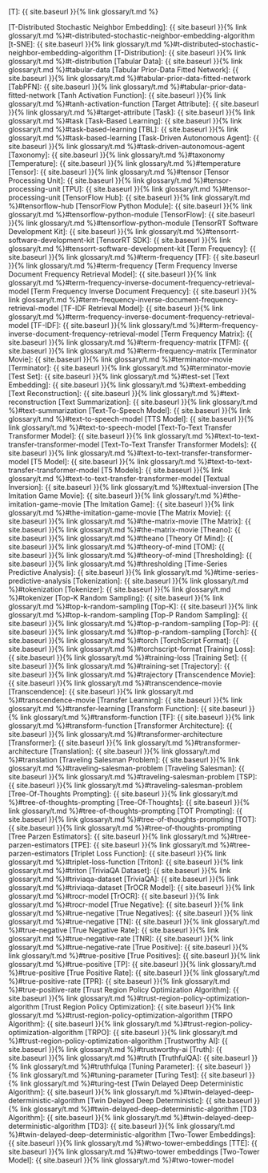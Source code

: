 [T]: {{ site.baseurl }}{% link glossary/t.md %}

[T-Distributed Stochastic Neighbor Embedding]: {{ site.baseurl }}{% link glossary/t.md %}#t-distributed-stochastic-neighbor-embedding-algorithm
[t-SNE]: {{ site.baseurl }}{% link glossary/t.md %}#t-distributed-stochastic-neighbor-embedding-algorithm
[T-Distribution]: {{ site.baseurl }}{% link glossary/t.md %}#t-distribution
[Tabular Data]: {{ site.baseurl }}{% link glossary/t.md %}#tabular-data
[Tabular Prior-Data Fitted Network]: {{ site.baseurl }}{% link glossary/t.md %}#tabular-prior-data-fitted-network
[TabPFN]: {{ site.baseurl }}{% link glossary/t.md %}#tabular-prior-data-fitted-network
[Tanh Activation Function]: {{ site.baseurl }}{% link glossary/t.md %}#tanh-activation-function
[Target Attribute]: {{ site.baseurl }}{% link glossary/t.md %}#target-attribute
[Task]: {{ site.baseurl }}{% link glossary/t.md %}#task
[Task-Based Learning]: {{ site.baseurl }}{% link glossary/t.md %}#task-based-learning
[TBL]: {{ site.baseurl }}{% link glossary/t.md %}#task-based-learning
[Task-Driven Autonomous Agent]: {{ site.baseurl }}{% link glossary/t.md %}#task-driven-autonomous-agent
[Taxonomy]: {{ site.baseurl }}{% link glossary/t.md %}#taxonomy
[Temperature]: {{ site.baseurl }}{% link glossary/t.md %}#temperature
[Tensor]: {{ site.baseurl }}{% link glossary/t.md %}#tensor
[Tensor Processing Unit]: {{ site.baseurl }}{% link glossary/t.md %}#tensor-processing-unit
[TPU]: {{ site.baseurl }}{% link glossary/t.md %}#tensor-processing-unit
[TensorFlow Hub]: {{ site.baseurl }}{% link glossary/t.md %}#tensorflow-hub
[TensorFlow Python Module]: {{ site.baseurl }}{% link glossary/t.md %}#tensorflow-python-module
[TensorFlow]: {{ site.baseurl }}{% link glossary/t.md %}#tensorflow-python-module
[TensorRT Software Development Kit]: {{ site.baseurl }}{% link glossary/t.md %}#tensorrt-software-development-kit
[TensorRT SDK]: {{ site.baseurl }}{% link glossary/t.md %}#tensorrt-software-development-kit
[Term Frequency]: {{ site.baseurl }}{% link glossary/t.md %}#term-frequency
[TF]: {{ site.baseurl }}{% link glossary/t.md %}#term-frequency
[Term Frequency Inverse Document Frequency Retrieval Model]: {{ site.baseurl }}{% link glossary/t.md %}#term-frequency-inverse-document-frequency-retrieval-model
[Term Frequency Inverse Document Frequency]: {{ site.baseurl }}{% link glossary/t.md %}#term-frequency-inverse-document-frequency-retrieval-model
[TF-IDF Retrieval Model]: {{ site.baseurl }}{% link glossary/t.md %}#term-frequency-inverse-document-frequency-retrieval-model
[TF-IDF]: {{ site.baseurl }}{% link glossary/t.md %}#term-frequency-inverse-document-frequency-retrieval-model
[Term Frequency Matrix]: {{ site.baseurl }}{% link glossary/t.md %}#term-frequency-matrix
[TFM]: {{ site.baseurl }}{% link glossary/t.md %}#term-frequency-matrix
[Terminator Movie]: {{ site.baseurl }}{% link glossary/t.md %}#terminator-movie
[Terminator]: {{ site.baseurl }}{% link glossary/t.md %}#terminator-movie
[Test Set]: {{ site.baseurl }}{% link glossary/t.md %}#test-set
[Text Embedding]: {{ site.baseurl }}{% link glossary/t.md %}#text-embedding
[Text Reconstruction]: {{ site.baseurl }}{% link glossary/t.md %}#text-reconstruction
[Text Summarization]: {{ site.baseurl }}{% link glossary/t.md %}#text-summarization
[Text-To-Speech Model]: {{ site.baseurl }}{% link glossary/t.md %}#text-to-speech-model
[TTS Model]: {{ site.baseurl }}{% link glossary/t.md %}#text-to-speech-model
[Text-To-Text Transfer Transformer Model]: {{ site.baseurl }}{% link glossary/t.md %}#text-to-text-transfer-transformer-model
[Text-To-Text Transfer Transformer Models]: {{ site.baseurl }}{% link glossary/t.md %}#text-to-text-transfer-transformer-model
[T5 Model]: {{ site.baseurl }}{% link glossary/t.md %}#text-to-text-transfer-transformer-model
[T5 Models]: {{ site.baseurl }}{% link glossary/t.md %}#text-to-text-transfer-transformer-model
[Textual Inversion]: {{ site.baseurl }}{% link glossary/t.md %}#textual-inversion
[The Imitation Game Movie]: {{ site.baseurl }}{% link glossary/t.md %}#the-imitation-game-movie
[The Imitation Game]: {{ site.baseurl }}{% link glossary/t.md %}#the-imitation-game-movie
[The Matrix Movie]: {{ site.baseurl }}{% link glossary/t.md %}#the-matrix-movie
[The Matrix]: {{ site.baseurl }}{% link glossary/t.md %}#the-matrix-movie
[Theano]: {{ site.baseurl }}{% link glossary/t.md %}#theano
[Theory Of Mind]: {{ site.baseurl }}{% link glossary/t.md %}#theory-of-mind
[TOM]: {{ site.baseurl }}{% link glossary/t.md %}#theory-of-mind
[Thresholding]: {{ site.baseurl }}{% link glossary/t.md %}#thresholding
[Time-Series Predictive Analysis]: {{ site.baseurl }}{% link glossary/t.md %}#time-series-predictive-analysis
[Tokenization]: {{ site.baseurl }}{% link glossary/t.md %}#tokenization
[Tokenizer]: {{ site.baseurl }}{% link glossary/t.md %}#tokenizer
[Top-K Random Sampling]: {{ site.baseurl }}{% link glossary/t.md %}#top-k-random-sampling
[Top-K]: {{ site.baseurl }}{% link glossary/t.md %}#top-k-random-sampling
[Top-P Random Sampling]: {{ site.baseurl }}{% link glossary/t.md %}#top-p-random-sampling
[Top-P]: {{ site.baseurl }}{% link glossary/t.md %}#top-p-random-sampling
[Torch]: {{ site.baseurl }}{% link glossary/t.md %}#torch
[TorchScript Format]: {{ site.baseurl }}{% link glossary/t.md %}#torchscript-format
[Training Loss]: {{ site.baseurl }}{% link glossary/t.md %}#training-loss
[Training Set]: {{ site.baseurl }}{% link glossary/t.md %}#training-set
[Trajectory]: {{ site.baseurl }}{% link glossary/t.md %}#trajectory
[Transcendence Movie]: {{ site.baseurl }}{% link glossary/t.md %}#transcendence-movie
[Transcendence]: {{ site.baseurl }}{% link glossary/t.md %}#transcendence-movie
[Transfer Learning]: {{ site.baseurl }}{% link glossary/t.md %}#transfer-learning
[Transform Function]: {{ site.baseurl }}{% link glossary/t.md %}#transform-function
[TF]: {{ site.baseurl }}{% link glossary/t.md %}#transform-function
[Transformer Architecture]: {{ site.baseurl }}{% link glossary/t.md %}#transformer-architecture
[Transformer]: {{ site.baseurl }}{% link glossary/t.md %}#transformer-architecture
[Translation]: {{ site.baseurl }}{% link glossary/t.md %}#translation
[Traveling Salesman Problem]: {{ site.baseurl }}{% link glossary/t.md %}#traveling-salesman-problem
[Traveling Salesman]: {{ site.baseurl }}{% link glossary/t.md %}#traveling-salesman-problem
[TSP]: {{ site.baseurl }}{% link glossary/t.md %}#traveling-salesman-problem
[Tree-Of-Thoughts Prompting]: {{ site.baseurl }}{% link glossary/t.md %}#tree-of-thoughts-prompting
[Tree-Of-Thoughts]: {{ site.baseurl }}{% link glossary/t.md %}#tree-of-thoughts-prompting
[TOT Prompting]: {{ site.baseurl }}{% link glossary/t.md %}#tree-of-thoughts-prompting
[TOT]: {{ site.baseurl }}{% link glossary/t.md %}#tree-of-thoughts-prompting
[Tree Parzen Estimators]: {{ site.baseurl }}{% link glossary/t.md %}#tree-parzen-estimators
[TPE]: {{ site.baseurl }}{% link glossary/t.md %}#tree-parzen-estimators
[Triplet Loss Function]: {{ site.baseurl }}{% link glossary/t.md %}#triplet-loss-function
[Triton]: {{ site.baseurl }}{% link glossary/t.md %}#triton
[TriviaQA Dataset]: {{ site.baseurl }}{% link glossary/t.md %}#triviaqa-dataset
[TriviaQA]: {{ site.baseurl }}{% link glossary/t.md %}#triviaqa-dataset
[TrOCR Model]: {{ site.baseurl }}{% link glossary/t.md %}#trocr-model
[TrOCR]: {{ site.baseurl }}{% link glossary/t.md %}#trocr-model
[True Negative]: {{ site.baseurl }}{% link glossary/t.md %}#true-negative
[True Negatives]: {{ site.baseurl }}{% link glossary/t.md %}#true-negative
[TN]: {{ site.baseurl }}{% link glossary/t.md %}#true-negative
[True Negative Rate]: {{ site.baseurl }}{% link glossary/t.md %}#true-negative-rate
[TNR]: {{ site.baseurl }}{% link glossary/t.md %}#true-negative-rate
[True Positive]: {{ site.baseurl }}{% link glossary/t.md %}#true-positive
[True Positives]: {{ site.baseurl }}{% link glossary/t.md %}#true-positive
[TP]: {{ site.baseurl }}{% link glossary/t.md %}#true-positive
[True Positive Rate]: {{ site.baseurl }}{% link glossary/t.md %}#true-positive-rate
[TPR]: {{ site.baseurl }}{% link glossary/t.md %}#true-positive-rate
[Trust Region Policy Optimization Algorithm]: {{ site.baseurl }}{% link glossary/t.md %}#trust-region-policy-optimization-algorithm
[Trust Region Policy Optimization]: {{ site.baseurl }}{% link glossary/t.md %}#trust-region-policy-optimization-algorithm
[TRPO Algorithm]: {{ site.baseurl }}{% link glossary/t.md %}#trust-region-policy-optimization-algorithm
[TRPO]: {{ site.baseurl }}{% link glossary/t.md %}#trust-region-policy-optimization-algorithm
[Trustworthy AI]: {{ site.baseurl }}{% link glossary/t.md %}#trustworthy-ai
[Truth]: {{ site.baseurl }}{% link glossary/t.md %}#truth
[TruthfulQA]: {{ site.baseurl }}{% link glossary/t.md %}#truthfulqa
[Tuning Parameter]: {{ site.baseurl }}{% link glossary/t.md %}#tuning-parameter
[Turing Test]: {{ site.baseurl }}{% link glossary/t.md %}#turing-test
[Twin Delayed Deep Deterministic Algorithm]: {{ site.baseurl }}{% link glossary/t.md %}#twin-delayed-deep-deterministic-algorithm
[Twin Delayed Deep Deterministic]: {{ site.baseurl }}{% link glossary/t.md %}#twin-delayed-deep-deterministic-algorithm
[TD3 Algorithm]: {{ site.baseurl }}{% link glossary/t.md %}#twin-delayed-deep-deterministic-algorithm
[TD3]: {{ site.baseurl }}{% link glossary/t.md %}#twin-delayed-deep-deterministic-algorithm
[Two-Tower Embeddings]: {{ site.baseurl }}{% link glossary/t.md %}#two-tower-embeddings
[TTE]: {{ site.baseurl }}{% link glossary/t.md %}#two-tower embeddings
[Two-Tower Model]: {{ site.baseurl }}{% link glossary/t.md %}#two-tower-model
